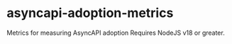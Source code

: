 # asyncapi-adoption-metrics
Metrics for measuring AsyncAPI adoption
Requires NodeJS v18 or greater.

